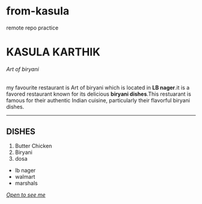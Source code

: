 # from-kasula
remote repo
practice
# KASULA KARTHIK
###### Art of biryani
my favourite restaurant is Art of biryani which is located in **LB nager**.it is a favored restaurant known for its delicious **biryani dishes**.This restuarant is famous for their authentic Indian cuisine, particularly their flavorful biryani dishes.

---
 ## DISHES
 
 1. Butter Chicken 
 2. Biryani
 3. dosa

 - lb nager
 - walmart
 - marshals

 [*Open to see me*](/MyMedia.md)

 
